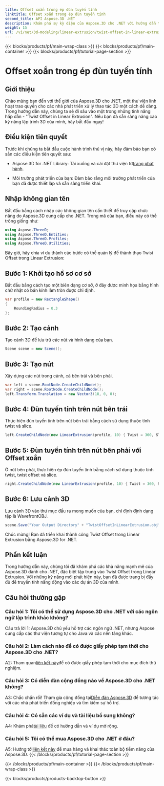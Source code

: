 ```yaml
---
title: Offset xoắn trong ép đùn tuyến tính
linktitle: Offset xoắn trong ép đùn tuyến tính
second_title: API Aspose.3D .NET
description: Khám phá sự kỳ diệu của Aspose.3D cho .NET với hướng dẫn từng bước của chúng tôi về Twist Offset trong Linear Extrusion. Nâng cao các dự án 3D của bạn một cách dễ dàng.
weight: 15
url: /vi/net/3d-modeling/linear-extrusion/twist-offset-in-linear-extrusion/
---
```


{{< blocks/products/pf/main-wrap-class >}}
{{< blocks/products/pf/main-container >}}
{{< blocks/products/pf/tutorial-page-section >}}

# Offset xoắn trong ép đùn tuyến tính

## Giới thiệu

Chào mừng bạn đến với thế giới của Aspose.3D cho .NET, một thư viện linh hoạt trao quyền cho các nhà phát triển xử lý thao tác 3D một cách dễ dàng. Trong hướng dẫn này, chúng ta sẽ đi sâu vào một trong những tính năng hấp dẫn - "Twist Offset in Linear Extrusion". Nếu bạn đã sẵn sàng nâng cao kỹ năng lập trình 3D của mình, hãy bắt đầu ngay!

## Điều kiện tiên quyết

Trước khi chúng ta bắt đầu cuộc hành trình thú vị này, hãy đảm bảo bạn có sẵn các điều kiện tiên quyết sau:

-  Aspose.3D for .NET Library: Tải xuống và cài đặt thư viện từ[trang phát hành](https://releases.aspose.com/3d/net/).

- Môi trường phát triển của bạn: Đảm bảo rằng môi trường phát triển của bạn đã được thiết lập và sẵn sàng triển khai.

## Nhập không gian tên

Bắt đầu bằng cách nhập các không gian tên cần thiết để truy cập chức năng do Aspose.3D cung cấp cho .NET. Trong mã của bạn, điều này có thể trông giống như:

```csharp
using Aspose.ThreeD;
using Aspose.ThreeD.Entities;
using Aspose.ThreeD.Profiles;
using Aspose.ThreeD.Utilities;
```

Bây giờ, hãy chia ví dụ thành các bước có thể quản lý để thành thạo Twist Offset trong Linear Extrusion:

## Bước 1: Khởi tạo hồ sơ cơ sở

Bắt đầu bằng cách tạo một biên dạng cơ sở, ở đây được minh họa bằng hình chữ nhật có bán kính làm tròn được chỉ định.

```csharp
var profile = new RectangleShape()
{
    RoundingRadius = 0.3
};
```

## Bước 2: Tạo cảnh

Tạo cảnh 3D để lưu trữ các nút và hình dạng của bạn.

```csharp
Scene scene = new Scene();
```

## Bước 3: Tạo nút

Xây dựng các nút trong cảnh, cả bên trái và bên phải.

```csharp
var left = scene.RootNode.CreateChildNode();
var right = scene.RootNode.CreateChildNode();
left.Transform.Translation = new Vector3(18, 0, 0);
```

## Bước 4: Đùn tuyến tính trên nút bên trái

Thực hiện đùn tuyến tính trên nút bên trái bằng cách sử dụng thuộc tính twist và slice.

```csharp
left.CreateChildNode(new LinearExtrusion(profile, 10) { Twist = 360, Slices = 100 });
```

## Bước 5: Đùn tuyến tính trên nút bên phải với Offset xoắn

Ở nút bên phải, thực hiện ép đùn tuyến tính bằng cách sử dụng thuộc tính twist, twist offset và slice.

```csharp
right.CreateChildNode(new LinearExtrusion(profile, 10) { Twist = 360, Slices = 100, TwistOffset = new Vector3(3, 0, 0) });
```

## Bước 6: Lưu cảnh 3D

Lưu cảnh 3D vào thư mục đầu ra mong muốn của bạn, chỉ định định dạng tệp là WavefrontOBJ.

```csharp
scene.Save("Your Output Directory" + "TwistOffsetInLinearExtrusion.obj", FileFormat.WavefrontOBJ);
```

Chúc mừng! Bạn đã triển khai thành công Twist Offset trong Linear Extrusion bằng Aspose.3D for .NET.

## Phần kết luận

Trong hướng dẫn này, chúng tôi đã khám phá các khả năng mạnh mẽ của Aspose.3D dành cho .NET, đặc biệt tập trung vào Twist Offset trong Linear Extrusion. Với những kỹ năng mới phát hiện này, bạn đã được trang bị đầy đủ để truyền tính năng động vào các dự án 3D của mình.

## Câu hỏi thường gặp

### Câu hỏi 1: Tôi có thể sử dụng Aspose.3D cho .NET với các ngôn ngữ lập trình khác không?

Câu trả lời 1: Aspose.3D chủ yếu hỗ trợ các ngôn ngữ .NET, nhưng Aspose cung cấp các thư viện tương tự cho Java và các nền tảng khác.

### Câu hỏi 2: Làm cách nào để có được giấy phép tạm thời cho Aspose.3D cho .NET?

 A2: Tham quan[liên kết này](https://purchase.aspose.com/temporary-license/)để có được giấy phép tạm thời cho mục đích thử nghiệm.

### Câu hỏi 3: Có diễn đàn cộng đồng nào về Aspose.3D cho .NET không?

 A3: Chắc chắn rồi! Tham gia cộng đồng tại[Diễn đàn Aspose.3D](https://forum.aspose.com/c/3d/18) để tương tác với các nhà phát triển đồng nghiệp và tìm kiếm sự hỗ trợ.

### Câu hỏi 4: Có sẵn các ví dụ và tài liệu bổ sung không?

 A4: Khám phá[tài liệu](https://reference.aspose.com/3d/net/) để có hướng dẫn và ví dụ mở rộng.

### Câu hỏi 5: Tôi có thể mua Aspose.3D cho .NET ở đâu?

 A5: Hướng tới[liên kết này](https://purchase.aspose.com/buy) để mua hàng và khai thác toàn bộ tiềm năng của Aspose.3D.
{{< /blocks/products/pf/tutorial-page-section >}}

{{< /blocks/products/pf/main-container >}}
{{< /blocks/products/pf/main-wrap-class >}}

{{< blocks/products/products-backtop-button >}}
